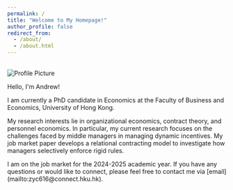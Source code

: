 ```yaml
---
permalink: /
title: "Welcome to My Homepage!"
author_profile: false
redirect_from: 
  - /about/
  - /about.html
---
```


<br>

<div class="about-container">
  <div class="about-profile">
    <img src="{{ base_path }}/images/profile1.jpg" alt="Profile Picture">
  </div>
  <div class="about-description">
    <p>Hello, I'm Andrew!</p>
    <p>I am currently a PhD candidate in Economics at the Faculty of Business and Economics, University of Hong Kong. </p>
    <p>My research interests lie in organizational economics, contract theory, and personnel economics. In particular, my current research focuses on the challenges faced by middle managers in managing dynamic incentives. My job market paper develops a relational contracting model to investigate how managers selectively enforce rigid rules. </p>
    <p>I am on the job market for the 2024-2025 academic year. If you have any questions or would like to connect, please feel free to contact me via [email](mailto:zyc616@connect.hku.hk). </p>
  </div>
</div>











